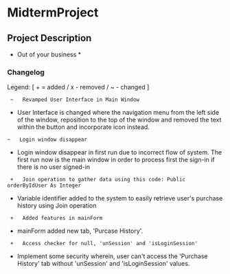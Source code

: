 # MidtermProject

## Project Description

* Out of your business *

### Changelog

Legend: [ + = added / x - removed / ~ - changed ]

```
 ~   Revamped User Interface in Main Window 
 ```

 * User Interface is changed where the navigation menu from the left side of the window, reposition to the top of the window and removed the text within the button and incorporate icon instead.

 ```
 ~   Login window disappear 
```


* Login window disappear in first run due to incorrect flow of system. The first run now is the main window in order to process first the sign-in if there is no user signed-in


```
 +   Join operation to gather data using this code: Public orderByIdUser As Integer
```

* Variable identifier added to the system to easily retrieve user's purchase history using Join operation


```
 +   Added features in mainForm
```

* mainForm added new tab, 'Purcase History'. 


```
 +   Access checker for null, 'unSession' and 'isLoginSession'
```

* Implement some security wherein, user can't access the 'Purchase History' tab without 'unSession' and 'isLoginSession' values.